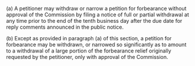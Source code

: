 (a) A petitioner may withdraw or narrow a petition for forbearance without approval of the Commission by filing a notice of full or partial withdrawal at any time prior to the end of the tenth business day after the due date for reply comments announced in the public notice.

(b) Except as provided in paragraph (a) of this section, a petition for forbearance may be withdrawn, or narrowed so significantly as to amount to a withdrawal of a large portion of the forbearance relief originally requested by the petitioner, only with approval of the Commission.

